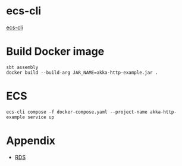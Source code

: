 # ecs-cli

[ecs-cli](http://docs.aws.amazon.com/AmazonECS/latest/developerguide/ECS_CLI.html)

# Build Docker image

```
sbt assembly
docker build --build-arg JAR_NAME=akka-http-example.jar .
```
# ECS

```
ecs-cli compose -f docker-compose.yaml --project-name akka-http-example service up
```

# Appendix

* [RDS](docs/RDS.md)
